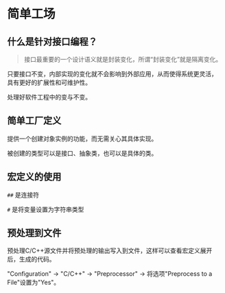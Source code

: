 # 简单工场

## 什么是针对接口编程？

> 接口最重要的一个设计语义就是封装变化，所谓“封装变化”就是隔离变化。

只要接口不变，内部实现的变化就不会影响到外部应用，从而使得系统更灵活，
具有更好的扩展性和可维护性。

处理好软件工程中的变与不变。

## 简单工厂定义

提供一个创建对象实例的功能，而无需关心其具体实现。

被创建的类型可以是接口、抽象类，也可以是具体的类。

## 宏定义的使用

`##` 是连接符

`#` 是将变量设置为字符串类型

## 预处理到文件

预处理C/C++源文件并将预处理的输出写入到文件，这样可以查看宏定义展开后，生成的代码。

"Configuration" -> "C/C++" -> "Preprocessor" -> 将选项"Preprocess to a File"设置为"Yes"。

